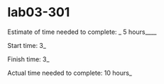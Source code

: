 # lab03-301
Estimate of time needed to complete: _ 5 hours____

Start time: 3_

Finish time: 3_

Actual time needed to complete: 10 hours_